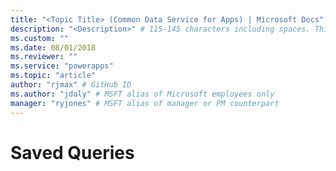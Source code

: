 ```yaml
---
title: "<Topic Title> (Common Data Service for Apps) | Microsoft Docs" # Intent and product brand in a unique string of 43-59 chars including spaces
description: "<Description>" # 115-145 characters including spaces. This abstract displays in the search result.
ms.custom: ""
ms.date: 08/01/2018
ms.reviewer: ""
ms.service: "powerapps"
ms.topic: "article"
author: "rjmax" # GitHub ID
ms.author: "jdaly" # MSFT alias of Microsoft employees only
manager: "ryjones" # MSFT alias of manager or PM counterpart
---
```

# Saved Queries

<!-- 

Need PM owner for query questions

https://docs.microsoft.com/en-us/dynamics365/customer-engagement/developer/userquery-saved-view-entity 

This topic needs to be adapted to describe the concept of saved queries, both user-queries and systemviews

It should cover using these messages 

ExecuteByIdUserQuery 
ExecuteByIdSavedQuery

or is an entity-operations- topic enough?

And support the Web API content here:
https://docs.microsoft.com/en-us/dynamics365/customer-engagement/developer/webapi/retrieve-and-execute-predefined-queries

-->
